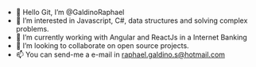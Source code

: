 - 👋 Hello Git, I’m @GaldinoRaphael
- 👀 I’m interested in Javascript, C#, data structures and solving complex problems.
- 🌱 I’m currently working with Angular and ReactJs in a Internet Banking
- 💞️ I’m looking to collaborate on open source projects.
- 📫 You can send-me a e-mail in raphael.galdino.s@hotmail.com
